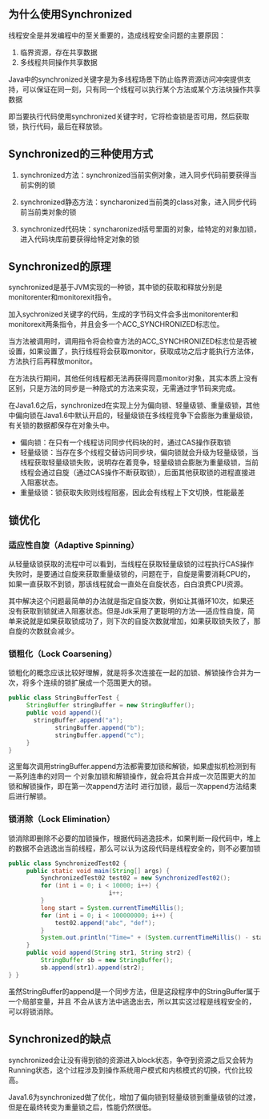 ##  为什么使用Synchronized

线程安全是并发编程中的至关重要的，造成线程安全问题的主要原因：

1. 临界资源，存在共享数据
2. 多线程共同操作共享数据

Java中的synchronized关键字是为多线程场景下防止临界资源访问冲突提供支持，可以保证在同一刻，只有同一个线程可以执行某个方法或某个方法块操作共享数据

即当要执行代码使用synchronized关键字时，它将检查锁是否可用，然后获取锁，执行代码，最后在释放锁。

## Synchronized的三种使用方式

1. synchronized方法：synchronized当前实例对象，进入同步代码前要获得当前实例的锁
2. synchronized静态方法：syncharonized当前类的class对象，进入同步代码前当前类对象的锁

3. synchronized代码块：syncharonized括号里面的对象，给特定的对象加锁，进入代码块库前要获得给特定对象的锁

## Synchronized的原理

synchronized是基于JVM实现的一种锁，其中锁的获取和释放分别是monitorenter和monitorexit指令。

加入sychronized关键字的代码，生成的字节码文件会多出monitorenter和monitorexit两条指令，并且会多一个ACC_SYNCHRONIZED标志位。

当方法被调用时，调用指令将会检查方法的ACC_SYNCHRONIZED标志位是否被设置，如果设置了，执行线程将会获取monitor，获取成功之后才能执行方法体，方法执行后再释放monitor。

在方法执行期间，其他任何线程都无法再获得同意monitor对象，其实本质上没有区别，只是方法的同步是一种隐式的方法来实现，无需通过字节码来完成。

在Java1.6之后，synchronized在实现上分为偏向锁、轻量级锁、重量级锁，其他中偏向锁在Java1.6中默认开启的，轻量级锁在多线程竞争下会膨胀为重量级锁，有关锁的数据都保存在对象头中。

* 偏向锁：在只有一个线程访问同步代码块的时，通过CAS操作获取锁
* 轻量级锁：当存在多个线程交替访问同步块，偏向锁就会升级为轻量级锁，当线程获取轻量级锁失败，说明存在着竞争，轻量级锁会膨胀为重量级锁，当前线程会通过自旋（通过CAS操作不断获取锁），后面其他获取锁的进程直接进入阻塞状态。
* 重量级锁：锁获取失败则线程阻塞，因此会有线程上下文切换，性能最差

## 锁优化

### 适应性自旋（Adaptive Spinning）

从轻量级锁获取的流程中可以看到，当线程在获取轻量级锁的过程执行CAS操作失败时，是要通过自旋来获取重量级锁的，问题在于，自旋是需要消耗CPU的，如果一直获取不到锁，那该线程就会一直处在自旋状态，白白浪费CPU资源。

其中解决这个问题最简单的办法就是指定自旋次数，例如让其循环10次，如果还没有获取到锁就进入阻塞状态。但是Jdk采用了更聪明的方法──适应性自旋，简单来说就是如果获取锁成功了，则下次的自旋次数就增加，如果获取锁失败了，那自旋的次数就会减少。

### 锁粗化（Lock Coarsening）

锁粗化的概念应该比较好理解，就是将多次连接在一起的加锁、解锁操作合并为一次，将多个连续的锁扩展成一个范围更大的锁。

```java
public class StringBufferTest {
     StringBuffer stringBuffer = new StringBuffer();
     public void append(){
       stringBuffer.append("a");
			 stringBuffer.append("b");
			 stringBuffer.append("c");
     } 
}
```

这里每次调用stringBuffer.append方法都需要加锁和解锁，如果虚拟机检测到有一系列连串的对同一 个对象加锁和解锁操作，就会将其合并成一次范围更大的加锁和解锁操作，即在第一次append方法时 进行加锁，最后一次append方法结束后进行解锁。

### 锁消除（Lock Elimination）

锁消除即删除不必要的加锁操作，根据代码逃逸技术，如果判断一段代码中，堆上的数据不会逃逸出当前线程，那么可以认为这段代码是线程安全的，则不必要加锁

```java
public class SynchronizedTest02 {
     public static void main(String[] args) {
         SynchronizedTest02 test02 = new SynchronizedTest02();
         for (int i = 0; i < 10000; i++) {
							i++; 
         }
         long start = System.currentTimeMillis();
         for (int i = 0; i < 100000000; i++) {
             test02.append("abc", "def");
         }
         System.out.println("Time=" + (System.currentTimeMillis() - start));
     }
     public void append(String str1, String str2) {
         StringBuffer sb = new StringBuffer();
         sb.append(str1).append(str2);
} }
```

虽然StringBuffer的append是一个同步方法，但是这段程序中的StringBuffer属于一个局部变量，并且 不会从该方法中逃逸出去，所以其实这过程是线程安全的，可以将锁消除。

## Synchronized的缺点

synchronized会让没有得到锁的资源进入block状态，争夺到资源之后又会转为Running状态，这个过程涉及到操作系统用户模式和内核模式的切换，代价比较高。

Java1.6为synchronized做了优化，增加了偏向锁到轻量级锁到重量级锁的过渡，但是在最终转变为重量锁之后，性能仍然很低。